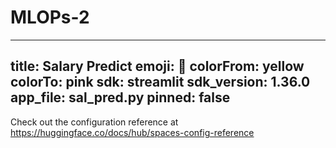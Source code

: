 # MLOPs-2
---
title: Salary Predict
emoji: 🦀
colorFrom: yellow
colorTo: pink
sdk: streamlit
sdk_version: 1.36.0
app_file: sal_pred.py
pinned: false
---

Check out the configuration reference at https://huggingface.co/docs/hub/spaces-config-reference
